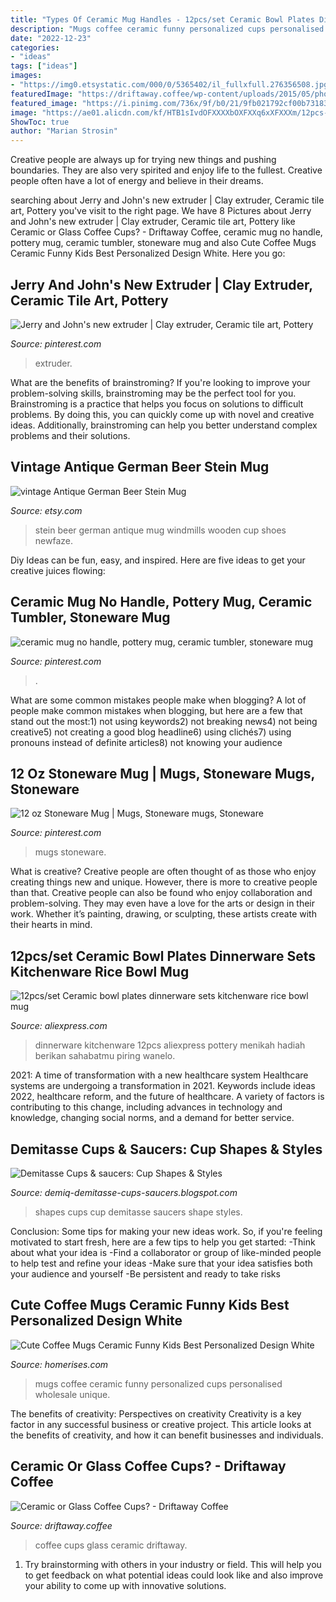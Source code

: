 ```yaml
---
title: "Types Of Ceramic Mug Handles - 12pcs/set Ceramic Bowl Plates Dinnerware Sets Kitchenware Rice Bowl Mug"
description: "Mugs coffee ceramic funny personalized cups personalised wholesale unique"
date: "2022-12-23"
categories:
- "ideas"
tags: ["ideas"]
images:
- "https://img0.etsystatic.com/000/0/5365402/il_fullxfull.276356508.jpg"
featuredImage: "https://driftaway.coffee/wp-content/uploads/2015/05/photo-1428550443830-190057dc8098-e1504770461314-min.jpeg"
featured_image: "https://i.pinimg.com/736x/9f/b0/21/9fb021792cf00b731837467263ac4f35.jpg"
image: "https://ae01.alicdn.com/kf/HTB1sIvdOFXXXXbOXFXXq6xXFXXXm/12pcs-set-Ceramic-bowl-plates-dinnerware-sets-kitchenware-rice-bowl-mug-dishes-salad-bowl-plates-fruit.jpg"
ShowToc: true
author: "Marian Strosin"
---
```



Creative people are always up for trying new things and pushing boundaries. They are also very spirited and enjoy life to the fullest. Creative people often have a lot of energy and believe in their dreams.

	

		
searching about Jerry and John&#039;s new extruder | Clay extruder, Ceramic tile art, Pottery you've visit to the right page. We have 8 Pictures about Jerry and John&#039;s new extruder | Clay extruder, Ceramic tile art, Pottery like Ceramic or Glass Coffee Cups? - Driftaway Coffee, ceramic mug no handle, pottery mug, ceramic tumbler, stoneware mug and also Cute Coffee Mugs Ceramic Funny Kids Best Personalized Design White. Here you go:
		
    
## Jerry And John&#039;s New Extruder | Clay Extruder, Ceramic Tile Art, Pottery

<img loading=lazy src="https://i.pinimg.com/736x/e9/91/ff/e991ff4cd916de32b84edcd963c012b1--clay-extruder-pottery-studio.jpg" onerror="this.onerror=null;this.src='https://tse2.mm.bing.net/th?id=OIP.m6ZOx45UcUamJx8V3gQXUgHaFj&amp;pid=15.1';" alt="Jerry and John&#039;s new extruder | Clay extruder, Ceramic tile art, Pottery">

_Source: pinterest.com_

>extruder. 

	

What are the benefits of brainstroming?
If you're looking to improve your problem-solving skills, brainstroming may be the perfect tool for you. Brainstroming is a practice that helps you focus on solutions to difficult problems. By doing this, you can quickly come up with novel and creative ideas. Additionally, brainstroming can help you better understand complex problems and their solutions.

    
## Vintage Antique German Beer Stein Mug

<img loading=lazy src="https://img0.etsystatic.com/000/0/5365402/il_fullxfull.276356508.jpg" onerror="this.onerror=null;this.src='https://tse1.mm.bing.net/th?id=OIP.hZMjFrGtGUaqH2vLWjtnqQHaGz&amp;pid=15.1';" alt="vintage Antique German Beer Stein Mug">

_Source: etsy.com_

>stein beer german antique mug windmills wooden cup shoes newfaze. 

	

Diy Ideas can be fun, easy, and inspired. Here are five ideas to get your creative juices flowing:

    
## Ceramic Mug No Handle, Pottery Mug, Ceramic Tumbler, Stoneware Mug

<img loading=lazy src="https://i.pinimg.com/736x/9f/b0/21/9fb021792cf00b731837467263ac4f35.jpg" onerror="this.onerror=null;this.src='https://tse4.mm.bing.net/th?id=OIP.Fs7R5-x_pdWFvhKxfjdPoQHaE8&amp;pid=15.1';" alt="ceramic mug no handle, pottery mug, ceramic tumbler, stoneware mug">

_Source: pinterest.com_

>. 

	

What are some common mistakes people make when blogging?
A lot of people make common mistakes when blogging, but here are a few that stand out the most:1) not using keywords2) not breaking news4) not being creative5) not creating a good blog headline6) using clichés7) using pronouns instead of definite articles8) not knowing your audience

    
## 12 Oz Stoneware Mug | Mugs, Stoneware Mugs, Stoneware

<img loading=lazy src="https://i.pinimg.com/736x/0c/ea/2a/0cea2a7a53b06c5b6f6279b677b6e491.jpg" onerror="this.onerror=null;this.src='https://tse1.mm.bing.net/th?id=OIP.tJJ3wGLMKfMYShPuiUglLQHaHa&amp;pid=15.1';" alt="12 oz Stoneware Mug | Mugs, Stoneware mugs, Stoneware">

_Source: pinterest.com_

>mugs stoneware. 

	

What is creative?
Creative people are often thought of as those who enjoy creating things new and unique. However, there is more to creative people than that. Creative people can also be found who enjoy collaboration and problem-solving. They may even have a love for the arts or design in their work. Whether it’s painting, drawing, or sculpting, these artists create with their hearts in mind.

    
## 12pcs/set Ceramic Bowl Plates Dinnerware Sets Kitchenware Rice Bowl Mug

<img loading=lazy src="https://ae01.alicdn.com/kf/HTB1sIvdOFXXXXbOXFXXq6xXFXXXm/12pcs-set-Ceramic-bowl-plates-dinnerware-sets-kitchenware-rice-bowl-mug-dishes-salad-bowl-plates-fruit.jpg" onerror="this.onerror=null;this.src='https://tse1.mm.bing.net/th?id=OIP.X6pAVfgZgpCENJB4Ry0pugHaHa&amp;pid=15.1';" alt="12pcs/set Ceramic bowl plates dinnerware sets kitchenware rice bowl mug">

_Source: aliexpress.com_

>dinnerware kitchenware 12pcs aliexpress pottery menikah hadiah berikan sahabatmu piring wanelo. 

	

2021: A time of transformation with a new healthcare system
Healthcare systems are undergoing a transformation in 2021. Keywords include ideas 2022, healthcare reform, and the future of healthcare. A variety of factors is contributing to this change, including advances in technology and knowledge, changing social norms, and a demand for better service.

    
## Demitasse Cups &amp; Saucers: Cup Shapes &amp; Styles

<img loading=lazy src="http://1.bp.blogspot.com/-2G8zPdTI7tE/TZE0YpqL0AI/AAAAAAAAAA8/WvGVwRuOJSs/s1600/100_1140.jpg" onerror="this.onerror=null;this.src='https://tse4.mm.bing.net/th?id=OIP.DjsgWPgL1iqw0c6EiqzQWAHaE7&amp;pid=15.1';" alt="Demitasse Cups &amp; saucers: Cup Shapes &amp; Styles">

_Source: demiq-demitasse-cups-saucers.blogspot.com_

>shapes cups cup demitasse saucers shape styles. 

	

Conclusion: Some tips for making your new ideas work.
So, if you're feeling motivated to start fresh, here are a few tips to help you get started: 
-Think about what your idea is 
-Find a collaborator or group of like-minded people to help test and refine your ideas 
-Make sure that your idea satisfies both your audience and yourself 
-Be persistent and ready to take risks

    
## Cute Coffee Mugs Ceramic Funny Kids Best Personalized Design White

<img loading=lazy src="https://www.homerises.com/images/im/201804/HOIS55548/Cute-Coffee-Mugs-Ceramic-Funny-Kids-Best-Personalized-Design-White-HOIS55548-1.jpg" onerror="this.onerror=null;this.src='https://tse4.mm.bing.net/th?id=OIP.LAS1Qe2SGbvogXft7iht-AHaHa&amp;pid=15.1';" alt="Cute Coffee Mugs Ceramic Funny Kids Best Personalized Design White">

_Source: homerises.com_

>mugs coffee ceramic funny personalized cups personalised wholesale unique. 

	

The benefits of creativity: Perspectives on creativity
Creativity is a key factor in any successful business or creative project. This article looks at the benefits of creativity, and how it can benefit businesses and individuals.

    
## Ceramic Or Glass Coffee Cups? - Driftaway Coffee

<img loading=lazy src="https://driftaway.coffee/wp-content/uploads/2015/05/photo-1428550443830-190057dc8098-e1504770461314-min.jpeg" onerror="this.onerror=null;this.src='https://tse1.mm.bing.net/th?id=OIP.VIy0diT2421Zepv3yJL9fQHaHZ&amp;pid=15.1';" alt="Ceramic or Glass Coffee Cups? - Driftaway Coffee">

_Source: driftaway.coffee_

>coffee cups glass ceramic driftaway. 

	

1. Try brainstorming with others in your industry or field. This will help you to get feedback on what potential ideas could look like and also improve your ability to come up with innovative solutions.

